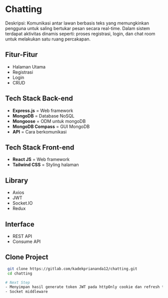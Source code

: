 # Chatting

Deskripsi: Komunikasi antar lawan berbasis teks yang memungkinkan pengguna untuk saling bertukar pesan secara real-time. Dalam sistem terdapat aktivitas dinamis seperti: proses registrasi, login, dan chat room untuk melakukan satu ruang percakapan.

## Fitur-Fitur
- Halaman Utama
- Registrasi
- Login
- CRUD

## Tech Stack Back-end
- **Express.js**      = Web framework
- **MongoDB**         = Database NoSQL 
- **Mongoose**        = ODM untuk mongoDB
- **MongoDB Compass** = GUI MongoDB
- **API**             = Cara berkomunikasi  

## Tech Stack Front-end
- **React JS**        = Web framework
- **Tailwind CSS**    = Styling halaman 

## Library
- Axios
- JWT
- Socket.IO
- Redux

## Interface
- REST API
- Consume API

## Clone Project
  ```bash
   git clone https://gitlab.com/kadekpriananda12/chatting.git
   cd chatting

# Next Step
- Menyimpan hasil generate token JWT pada httpOnly cookie dan refresh token.
- Socket middleware
